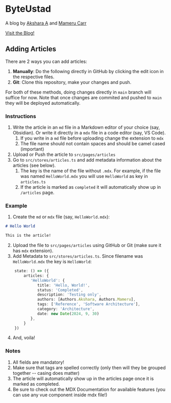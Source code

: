 # ByteUstad

A blog by [Akshara A](https://github.com/akshara-a) and [Mameru Carr](https://github.com/mameru-carr)

[Visit the Blog!](https://byteustad.onrender.com/)

## Adding Articles
There are 2 ways you can add articles:
1. __Manually__: Do the following directly in GitHub by clicking the edit icon in the respective files.
2. __Git__: Clone this repository, make your changes and push.

For both of these methods, doing changes directly in `main` branch will suffice for now. Note that
once changes are commited and pushed to `main` they will be deployed automatically.
### Instructions
1. Write the article in an `md` file in a Markdown editor of your choice (say, Obsidian). Or write it directly in a `mdx` file in a code editor (say, VS Code).
    1. If you write in a `md` file before uploading change the extension to `mdx`
    2. The file name should not contain spaces and should be camel cased (important)
2. Upload or Push the article to `src/pages/articles`
3. Go to `src/stores/articles.ts` and add metadata information about the articles (see below).
    1. The key is the name of the file without `.mdx`. For example, if the file was named `HelloWorld.mdx` you will use `HelloWorld` as key in `articles.ts`
    2. If the article is marked as `completed` it will automatically show up in `/articles` page.

### Example

1. Create the `md` or `mdx` file (say, `HelloWorld.mdx`):
```md
# Hello World

This is the article!
```

2. Upload the file to `src/pages/articles` using GitHub or Git (make sure it has `mdx` extension).
3. Add Metadata to `src/stores/articles.ts`. Since filename was `HelloWorld.mdx` the key is `HelloWorld`:
```ts
    state: () => ({
        articles: {
           'HelloWorld': {
              title: 'Hello, World!',
              status: 'Completed',
              description: 'Testing only',
              authors: [Authors.Akshara, Authors.Mameru],
              tags: ['Reference', 'Software Architecture'],
              category: 'Architecture',
              date: new Date(2024, 9, 30)
           },
        }
    })
```
4. And, voila!

### Notes
1. All fields are mandatory!
2. Make sure that tags are spelled correctly (only then will they be grouped together -- casing does matter)
3. The article will automatically show up in the articles page once it is marked as completed.
4. Be sure to check out the MDX Documentation for available features (you can use any vue component inside mdx file!)